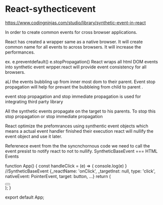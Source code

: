 # React-sythecticevent
https://www.codingninjas.com/studio/library/synthetic-event-in-react

In order to create common events for cross browser applications.

React has created a wrapper same as a native browser. It will create common name for all events to across browsers. It will increase the performances.

ex. e.preventdefault()
    e.stopPropagation()
React wraps all html DOM events into synthetic event wrpper.react will provide event consistency for all browsers. 

aLl the events bubbling up from inner most dom to their parent. Event stop propagation will help for prevant the bubbleing from child to parent .

event stop propagation and stop immediate propagation is used for integrating third party library 


All the synthetic events propagate on the target to his parents. To stop this stop propagation or stop immediate propagation

React optimize the prefomrances using synthentic event objects which means a actual event handler finished their execution react will nullify the event object and use it later.

Referenece event from the the syncnchornous code we need to call the event presist to notify react to not to nullify.
SyntheticBaseEvent === HTML Events 

function App() {
  const handleClick = (e) => {
    console.log(e)
  }
    //SyntheticBaseEvent {_reactName: 'onClick', _targetInst: null, type: 'click', nativeEvent: PointerEvent, target: button, …}
  return (
    <div className="App">
     <button onClick={handleClick}></button>
    </div>
  );
}

export default App;
